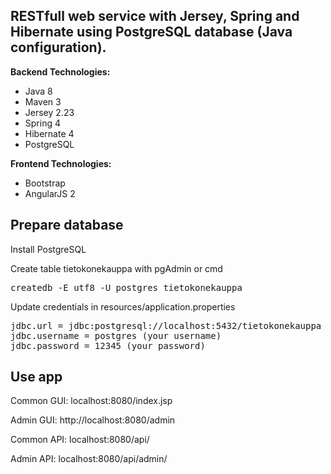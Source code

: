 <h2>RESTfull web service with Jersey, Spring and Hibernate using PostgreSQL database (Java configuration).</h2>

<b>Backend Technologies:</b>
<ul>
<li>Java 8</li>
<li>Maven 3</li>
<li>Jersey 2.23</li>
<li>Spring 4</li>
<li>Hibernate 4</li>
<li>PostgreSQL</li>
</ul>
  
<b>Frontend Technologies:</b>
<ul>
<li>Bootstrap</li>
<li>AngularJS 2</li>
</ul>

<h2>Prepare database</h2>
<p>Install PostgreSQL</p>
<p>Create table tietokonekauppa with pgAdmin or cmd</p>
<pre>createdb -E utf8 -U postgres tietokonekauppa</pre>
<p>Update credentials in resources/application.properties</p>
<pre>
jdbc.url = jdbc:postgresql://localhost:5432/tietokonekauppa
jdbc.username = postgres (your username)
jdbc.password = 12345 (your password)
</pre>

<h2>Use app</h2>
<p>Common GUI: localhost:8080/index.jsp</p>
<p>Admin GUI: http://localhost:8080/admin</p>

<p>Common API: localhost:8080/api/</p>
<p>Admin  API: localhost:8080/api/admin/</p>
